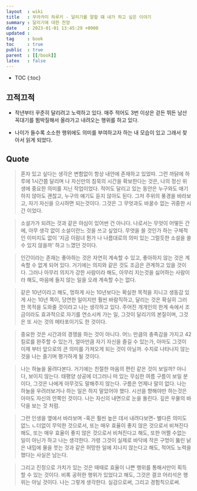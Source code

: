 ```yaml
---
layout  : wiki
title   : 무라카미 하루키 - 달리기를 말할 떄 내가 하고 싶은 이야기
summary : 달리기에 대한 찬양
date    : 2023-01-01 13:45:29 +0900
updated : 
tag     : book
toc     : true
public  : true
parent  : [[/book]]
latex   : false
---
```

* TOC
{:toc}

## 끄적끄적

* 작년부터 꾸준히 달리려고 노력하고 있다. 매주 적어도 3번 이상은 걷든 뛰든 남산 꼭대기를 뜀박질해서 올라가고 내려오는 행위를 하고 있다.

* 나이가 들수록 소소한 행위에도 의미를 부여하고자 하는 내 모습이 있고 그래서 찾아서 읽게 되었다. 

## Quote

> 혼자 있고 싶다는 생각은 변함없이 항상 내안에 존재하고 있었따. 그런 까닭에 하루에 1시간쯤 달리며 나 자신만의 침묵의 시간을 확보한다는 것은, 나의 정신 위생에 중요한 의미를 지닌 작업이었다. 적어도 달리고 있는 동안은 누구와도 애기하지 않아도 괜찮고, 누구의 얘기도 듣지 않아도 된다. 그저 주위의 풍경을 바라보고, 자기 자신을 으시하면 되는것이다. 그것은 그 무엇과도 바꿀수 없는 귀중한 시간 이었다.

> 소설가가 되려는 것과 같은 야심이 있어썬 건 아니다. 나로서는 무엇이 어떻든 간에, 아무 생각 없이 소설이란느 것을 쓰고 싶었다. 무엇을 쓸 것인가 하는 구체적인 이미지도 없이 '지금 이람녀 뭔가 나 나름대로의 의미 있는 그럴듯한 소설을 쓸 수 있지 않을까' 하고 느꼈던 것이다.

> 인간이라는 존재는 좋아하는 것은 자연히 계속할 수 있고, 좋아하지 않는 것은 계속할 수 없게 되어 있다. 거기에는 의지와 같은 것도 조금은 관계하고 있을 것이다. 그러나 아무리 의지가 강한 사람이라 해도, 아무리 지는것을 싫어하는 사람이라 해도, 마음에 들지 않는 일을 오래 계속할 수는 없다.

> 같은 10년이라고 해도, 멍하게 사는 10년보다는 확실한 목적을 지니고 생동감 있게 사는 10년 쪽이, 당연한 일이지만 훨씬 바람직하고, 달리는 것은 확실히 그러한 목적을 도와줄 것이라고 나는 생각하고 있다. 주어진 개개인의 한계 속에서 조금이라도 효과적으로 자기를 연소시켜 가는 일, 그것이 달리기의 본질이며, 그것은 또 사는 것의 메타포이기도 한 것이다.

> 중요한 것은 시간과의 경쟁을 하는 것이 아니다. 어느 만큼의 충족감을 가지고 42킬로를 완주할 수 있는가, 얼마만큼 자기 자신을 즐길 수 있는가, 아마도 그것이 이제 부터 앞으로의 큰 의미를 가져오게 되는 것이 아닐까. 수치로 나타나지 않는 것을 나는 즐기며 평가하게 될 것이다.

> 나는 하늘을 올려다본다. 거기에는 친절한 마음의 편린 같은 것이 보일까? 아니다, 보이지 않는다. 태평양 상공에 더그러니 떠 있는 무심한 여름 구름이 보일 분이다, 그것은 나에게 아무것도 말해주지 않는다. 구름은 언제나 말이 없다. 나는 하늘을 우려러보거나 하는 일은 하지 말았어야 했다. 시선을 향해야만 하는것은 아마도 자신의 안쪽인 것이다. 나는 자신의 내면으로 눈을 돌린다. 깊은 우물의 바닥을 보는 것 처럼.

> 그런 인생을 옆에서 바라보며 -혹은 훨씬 높은 데서 내려다보면- 별다른 의미도 없느 ㄴ더없이 무익한 것으로서, 또는 매우 효율이 좋지 않은 것으로서 비쳐진다 해도, 또는 매우 효율이 좋지 않은 것으로서 비쳐진다고 해도, 또한 어쩔 수없는 일이 아닌가 하고 나는 생각한다.
가령 그것이 실제로 바닥에 작은 구멍이 뚫린 낡은 내밉에 물을 붓는 것과 같은 허망한 일에 지나지 않는다고 해도, 적어도 노력을 했다는 사실은 남는다.

> 그리고 진정으로 가치가 있는 것은 때때로 효율이 나쁜 행위를 통해서만이 획득할 수 있는 것이다.
비록 공허한 행위가 있었다고 해도, 그것은 결코 어리석은 행위는 아닐 것이다. 나는 그렇게 생각한다. 실감으로써, 그리고 경험칙으로써.


